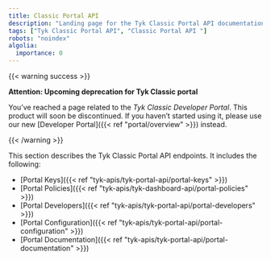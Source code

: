 ```yaml
---
title: Classic Portal API
description: "Landing page for the Tyk Classic Portal API documentation"
tags: ["Tyk Classic Portal API", "Classic Portal API "]
robots: "noindex"
algolia:
  importance: 0
---
```


{{< warning success >}}

**Attention: Upcoming deprecation for Tyk Classic portal**

You’ve reached a page related to the *Tyk Classic Developer Portal*. This product will soon be discontinued. If you
haven’t started using it, please use our new [Developer Portal]({{< ref "portal/overview" >}}) instead.

{{< /warning >}}

This section describes the Tyk Classic Portal API endpoints. It includes the following:

* [Portal Keys]({{< ref "tyk-apis/tyk-portal-api/portal-keys" >}})
* [Portal Policies]({{< ref "tyk-apis/tyk-dashboard-api/portal-policies" >}})
* [Portal Developers]({{< ref "tyk-apis/tyk-portal-api/portal-developers" >}})
* [Portal Configuration]({{< ref "tyk-apis/tyk-portal-api/portal-configuration" >}})
* [Portal Documentation]({{< ref "tyk-apis/tyk-portal-api/portal-documentation" >}})
